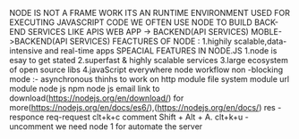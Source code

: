 NODE IS NOT A FRAME WORK 
ITS AN RUNTIME ENVIRONMENT USED FOR EXECUTING JAVASCRIPT CODE
WE OFTEN USE NODE TO BUILD BACK-END SERVICES LIKE APIS
WEB APP -> BACKEND(API SERVICES)
MOBLE->BACKEND(API SERVICES)
FEACTURES OF NODE : 
1.highily scalable,data-intensive and real-time apps
SPEACIAL FEATURES IN NODE.JS
1.node is esay to get stated 
2.superfast & highly scalable services
3.large ecosystem of open source libs
4.javaScript everywhere
node workflow
non -blocking mode :- asynchronous 
thinhs to work on
http module
file system module
url module
node js npm 
node js email
link to download(https://nodejs.org/en/download/)
for more(https://nodejs.org/en/docs/es6/),(https://nodejs.org/en/docs/)
res -responce
req-request
clt+k+c comment
Shift + Alt + A.
clt+k+u - uncomment
we need node 1 for automate the server






